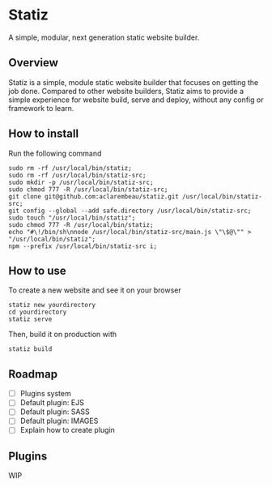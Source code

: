 # Statiz

A simple, modular, next generation static website builder.

## Overview

Statiz is a simple, module static website builder that focuses on getting the job done. Compared to other website
builders, Statiz aims to provide a simple experience for website build, serve and deploy, without any config or
framework to learn.

## How to install

Run the following command

```
sudo rm -rf /usr/local/bin/statiz;
sudo rm -rf /usr/local/bin/statiz-src;
sudo mkdir -p /usr/local/bin/statiz-src; 
sudo chmod 777 -R /usr/local/bin/statiz-src;
git clone git@github.com:aclarembeau/statiz.git /usr/local/bin/statiz-src; 
git config --global --add safe.directory /usr/local/bin/statiz-src;
sudo touch "/usr/local/bin/statiz";
sudo chmod 777 -R /usr/local/bin/statiz;
echo "#\!/bin/sh\nnode /usr/local/bin/statiz-src/main.js \"\$@\"" > "/usr/local/bin/statiz";
npm --prefix /usr/local/bin/statiz-src i;  
```

## How to use

To create a new website and see it on your browser

```
statiz new yourdirectory 
cd yourdirectory 
statiz serve
```

Then, build it on production with

```
statiz build
```

## Roadmap

- [ ] Plugins system
- [ ] Default plugin: EJS
- [ ] Default plugin: SASS
- [ ] Default plugin: IMAGES
- [ ] Explain how to create plugin

## Plugins

WIP 
